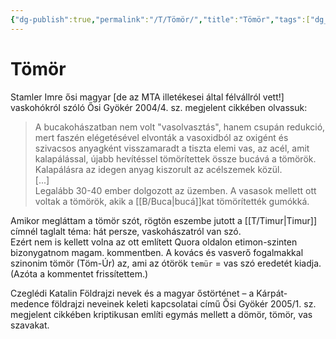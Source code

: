 ```yaml
---
{"dg-publish":true,"permalink":"/T/Tömör/","title":"Tömör","tags":["dg_uploaded"],"created":"2023-10-20T01:52","updated":"2023-11-08T04:21"}
---
```



# Tömör

Stamler Imre ősi magyar \[de az MTA illetékesei által félvállról vett!\] vaskohókról szóló Ősi Gyökér 2004/4. sz. megjelent cikkében olvassuk:  
> A bucakohászatban nem volt "vasolvasztás", hanem csupán redukció, mert faszén elégetésével elvonták a vasoxidból az oxigént és szivacsos anyagként visszamaradt a tiszta elemi vas, az acél, amit kalapálással, újabb hevítéssel tömörítettek össze bucává a tömörök. Kalapálásra az idegen anyag kiszorult az acélszemek közül.  
> \[...\]  
> Legalább 30-40 ember dolgozott az üzemben. A vasasok mellett ott voltak a tömörök, akik a [[B/Buca\|bucá]]kat tömörítették gumókká.  

Amikor megláttam a tömör szót, rögtön eszembe jutott a [[T/Timur\|Timur]] címnél taglalt téma: hát persze, vaskohászatról van szó.  
Ezért nem is kellett volna az ott említett Quora oldalon etimon-szinten bizonygatnom magam. kommentben. A kovács és vasverő fogalmakkal szinonim tömör (Töm-Úr) az, ami az ótörök `temür` = vas szó eredetét kiadja. (Azóta a kommentet frissítettem.)  

Czeglédi Katalin Földrajzi nevek és a magyar őstörténet – a Kárpát-medence földrajzi neveinek keleti kapcsolatai című Ősi Gyökér 2005/1. sz. megjelent cikkében kriptikusan említi egymás mellett a dömör, tömör, vas szavakat.   